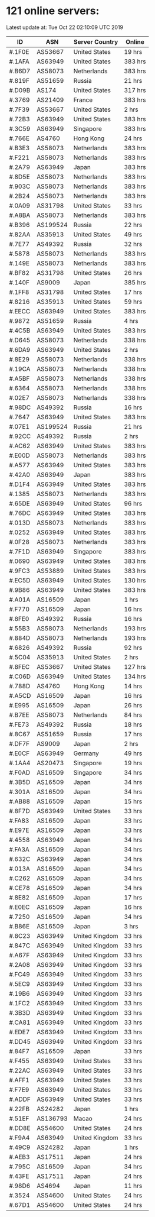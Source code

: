 # 121 online servers:

Latest update at: Tue Oct 22 02:10:09 UTC 2019

| ID | ASN | Server Country | Online |
| -- | --- | -------------- | ------ |
| #.1F0E | AS53667 | United States | 19 hrs |
| #.1AFA | AS63949 | United States | 383 hrs |
| #.B6D7 | AS58073 | Netherlands | 383 hrs |
| #.819F | AS51659 | Russia | 21 hrs |
| #.D09B | AS174 | United States | 317 hrs |
| #.3769 | AS21409 | France | 383 hrs |
| #.7F39 | AS53667 | United States | 2 hrs |
| #.72B3 | AS63949 | United States | 383 hrs |
| #.3C59 | AS63949 | Singapore | 383 hrs |
| #.766E | AS4760 | Hong Kong | 24 hrs |
| #.B3E3 | AS58073 | Netherlands | 383 hrs |
| #.F221 | AS58073 | Netherlands | 383 hrs |
| #.2A79 | AS63949 | Japan | 383 hrs |
| #.8D5E | AS58073 | Netherlands | 383 hrs |
| #.903C | AS58073 | Netherlands | 383 hrs |
| #.2B24 | AS58073 | Netherlands | 383 hrs |
| #.0A09 | AS31798 | United States | 33 hrs |
| #.A8BA | AS58073 | Netherlands | 383 hrs |
| #.B396 | AS199524 | Russia | 22 hrs |
| #.82AA | AS35913 | United States | 49 hrs |
| #.7E77 | AS49392 | Russia | 32 hrs |
| #.5878 | AS58073 | Netherlands | 383 hrs |
| #.149E | AS58073 | Netherlands | 383 hrs |
| #.BF82 | AS31798 | United States | 26 hrs |
| #.140F | AS9009 | Japan | 385 hrs |
| #.1FF8 | AS31798 | United States | 17 hrs |
| #.8216 | AS35913 | United States | 59 hrs |
| #.EECC | AS63949 | United States | 383 hrs |
| #.9872 | AS51659 | Russia | 4 hrs |
| #.4C5B | AS63949 | United States | 383 hrs |
| #.D645 | AS58073 | Netherlands | 338 hrs |
| #.6DA9 | AS63949 | United States | 2 hrs |
| #.8E29 | AS58073 | Netherlands | 338 hrs |
| #.19CA | AS58073 | Netherlands | 338 hrs |
| #.A5BF | AS58073 | Netherlands | 338 hrs |
| #.6364 | AS58073 | Netherlands | 338 hrs |
| #.02E7 | AS58073 | Netherlands | 338 hrs |
| #.98DC | AS49392 | Russia | 16 hrs |
| #.7647 | AS63949 | United States | 383 hrs |
| #.07E1 | AS199524 | Russia | 21 hrs |
| #.92CC | AS49392 | Russia | 2 hrs |
| #.AC62 | AS63949 | United States | 383 hrs |
| #.E00D | AS58073 | Netherlands | 383 hrs |
| #.A577 | AS63949 | United States | 383 hrs |
| #.42A0 | AS63949 | Japan | 383 hrs |
| #.D1F4 | AS63949 | United States | 383 hrs |
| #.1385 | AS58073 | Netherlands | 383 hrs |
| #.65DE | AS63949 | United States | 96 hrs |
| #.76DC | AS63949 | United States | 383 hrs |
| #.013D | AS58073 | Netherlands | 383 hrs |
| #.0252 | AS63949 | United States | 383 hrs |
| #.0F28 | AS58073 | Netherlands | 383 hrs |
| #.7F1D | AS63949 | Singapore | 383 hrs |
| #.0690 | AS63949 | United States | 383 hrs |
| #.9FC3 | AS53889 | United States | 383 hrs |
| #.EC5D | AS63949 | United States | 130 hrs |
| #.9B86 | AS63949 | United States | 383 hrs |
| #.A01A | AS16509 | Japan | 1 hrs |
| #.F770 | AS16509 | Japan | 16 hrs |
| #.8FE0 | AS49392 | Russia | 16 hrs |
| #.55B3 | AS58073 | Netherlands | 193 hrs |
| #.884D | AS58073 | Netherlands | 193 hrs |
| #.6826 | AS49392 | Russia | 92 hrs |
| #.5C04 | AS35913 | United States | 2 hrs |
| #.8FEC | AS53667 | United States | 127 hrs |
| #.C06D | AS63949 | United States | 134 hrs |
| #.788D | AS4760 | Hong Kong | 14 hrs |
| #.A5CD | AS16509 | Japan | 16 hrs |
| #.E995 | AS16509 | Japan | 26 hrs |
| #.B7EE | AS58073 | Netherlands | 84 hrs |
| #.FE73 | AS49392 | Russia | 18 hrs |
| #.8C67 | AS51659 | Russia | 17 hrs |
| #.DF7F | AS9009 | Japan | 2 hrs |
| #.E0CF | AS63949 | Germany | 49 hrs |
| #.1AA4 | AS20473 | Singapore | 19 hrs |
| #.F0AD | AS16509 | Singapore | 34 hrs |
| #.3B5D | AS16509 | Japan | 34 hrs |
| #.301A | AS16509 | Japan | 34 hrs |
| #.AB88 | AS16509 | Japan | 15 hrs |
| #.8F7D | AS63949 | United States | 33 hrs |
| #.FA83 | AS16509 | Japan | 33 hrs |
| #.E97E | AS16509 | Japan | 33 hrs |
| #.4558 | AS63949 | Japan | 34 hrs |
| #.FA3A | AS16509 | Japan | 34 hrs |
| #.632C | AS63949 | Japan | 34 hrs |
| #.013A | AS16509 | Japan | 34 hrs |
| #.C262 | AS16509 | Japan | 34 hrs |
| #.CE78 | AS16509 | Japan | 34 hrs |
| #.8E82 | AS16509 | Japan | 17 hrs |
| #.E0EC | AS16509 | Japan | 16 hrs |
| #.7250 | AS16509 | Japan | 34 hrs |
| #.B86E | AS16509 | Japan | 3 hrs |
| #.8C23 | AS63949 | United Kingdom | 33 hrs |
| #.847C | AS63949 | United Kingdom | 33 hrs |
| #.A67F | AS63949 | United Kingdom | 33 hrs |
| #.2A08 | AS63949 | United Kingdom | 33 hrs |
| #.FC49 | AS63949 | United Kingdom | 33 hrs |
| #.5EC9 | AS63949 | United Kingdom | 33 hrs |
| #.19B6 | AS63949 | United Kingdom | 33 hrs |
| #.1FC2 | AS63949 | United Kingdom | 33 hrs |
| #.3B3D | AS63949 | United Kingdom | 33 hrs |
| #.CA81 | AS63949 | United Kingdom | 33 hrs |
| #.EDE7 | AS63949 | United Kingdom | 33 hrs |
| #.DD45 | AS63949 | United Kingdom | 33 hrs |
| #.84F7 | AS16509 | Japan | 33 hrs |
| #.F455 | AS63949 | United States | 33 hrs |
| #.22AC | AS63949 | United States | 33 hrs |
| #.AFF1 | AS63949 | United States | 33 hrs |
| #.F7E9 | AS63949 | United States | 33 hrs |
| #.ADDF | AS63949 | United States | 33 hrs |
| #.22FB | AS24282 | Japan | 1 hrs |
| #.51EF | AS136793 | Macao | 24 hrs |
| #.DD8E | AS54600 | United States | 24 hrs |
| #.F9A4 | AS63949 | United Kingdom | 33 hrs |
| #.49C9 | AS24282 | Japan | 1 hrs |
| #.AEB3 | AS17511 | Japan | 24 hrs |
| #.795C | AS16509 | Japan | 34 hrs |
| #.43FE | AS17511 | Japan | 24 hrs |
| #.98D6 | AS4694 | Japan | 11 hrs |
| #.3524 | AS54600 | United States | 24 hrs |
| #.67D1 | AS54600 | United States | 24 hrs |

